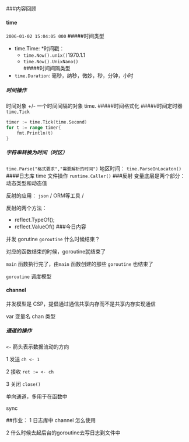 ###内容回顾
#### time
`2006-01-02 15:04:05 000`
#####时间类型
* time.Time: 
*时间戳：   
   * `time.Now().unix()`1970.1.1
   *  `time.Now().UnixNano()`        
#####时间间隔类型
* `time.Duration`: 毫秒，纳秒，微妙，秒，分钟，小时
##### 时间操作
时间对象 +/- 一个时间间隔的对象
time.
#####时间格式化
#####时间定时器
`time,Tick`

```go
timer := time.Tick(time.Second)
for t := range timer{
    fmt.Println(t)
}
````
##### 字符串转换为时间（时区）
`time.Parse("格式要求","需要解析的时间")`
 地区时间：
    `time.ParseInLocaton()`   
####日志库
time
文件操作
`runtime.Caller()`
###反射
变量底层是两个部分：动态类型和动态值

反射的应用： `json` / ORM等工具 / 

反射的两个方法：
   * reflect.TypeOf(); 
   * reflect.ValueOf()
###今日内容

并发
gorutine
`goroutine` 什么时候结束？

对应的函数结束的时候，goroutine就结束了

`main` 函数执行完了，由`main` 函数创建的那些 `goroutine` 也结束了

`goroutine` 调度模型


#### channel
并发模型是 CSP，提倡通过通信共享内存而不是共享内存实现通信

var 变量名 chan 类型
##### 通道的操作
`<-`
箭头表示数据流动的方向

1 发送 `ch <- 1`

2 接收 `ret := <- ch`

3 关闭 `close()`

单向通道，多用于在函数中


sync

##作业：
1 日志库中 channel 怎么使用

2 什么时候去起后台的goroutine去写日志到文件中